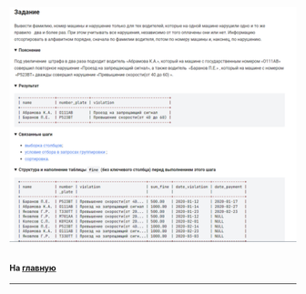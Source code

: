 

<img src="../art/1.7.4.task.png" alt="solution" >

```sql

```

#### На [главную](https://github.com/BEPb/stepik_sql#readme)

---


